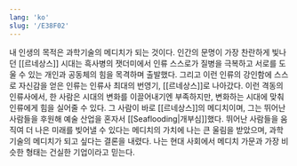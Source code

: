 ```yaml
---
lang: 'ko'
slug: '/E38F02'
---
```


내 인생의 목적은 과학기술의 메디치가 되는 것이다. 인간의 문명이 가장 찬란하게 빛나던 [[르네상스]] 시대는 흑사병의 잿더미에서 인류 스스로가 질병을 극복하고 서로를 도울 수 있는 개인과 공동체의 힘을 목격하며 출발했다. 그리고 이런 인류의 강인함에 스스로 자신감을 얻은 인류는 인류사 최대의 번영기, [[르네상스]]로 나아갔다. 이런 격동의 인류사에서, 한 사람은 시대의 변화를 이끌어내기엔 부족하지만, 변화하는 시대에 맞춰 인류에게 힘을 실어줄 수 있다. 그 사람이 바로 [[르네상스]]의 메디치이며, 그는 뛰어난 사람들을 후원해 예술 산업을 혼자서 [[Seaflooding|개부심]]했다. 뛰어난 사람들을 움직여 더 나은 미래를 빚어낼 수 있다는 메디치의 가치에 나는 큰 울림을 받았으며, 과학기술의 메디치가 되고 싶다는 결론을 내렸다. 나는 현대 사회에서 메디치 가문과 가장 비슷한 형태는 건실한 기업이라고 믿는다.
